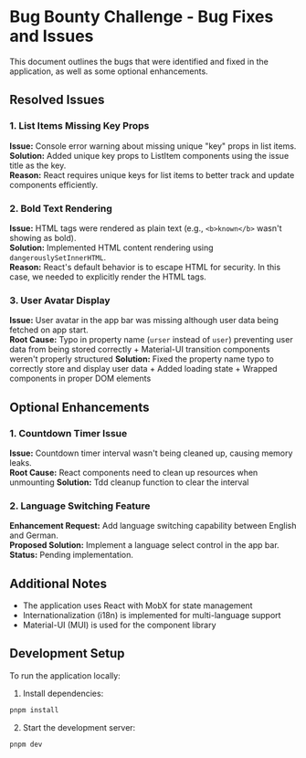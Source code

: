 # Bug Bounty Challenge - Bug Fixes and Issues

This document outlines the bugs that were identified and fixed in the application, as well as some optional enhancements.

## Resolved Issues

### 1. List Items Missing Key Props
**Issue:** Console error warning about missing unique "key" props in list items.  
**Solution:** Added unique key props to ListItem components using the issue title as the key.  
**Reason:** React requires unique keys for list items to better track and update components efficiently.

### 2. Bold Text Rendering
**Issue:** HTML tags were rendered as plain text (e.g., `<b>known</b>` wasn't showing as bold).  
**Solution:** Implemented HTML content rendering using `dangerouslySetInnerHTML`.  
**Reason:** React's default behavior is to escape HTML for security. In this case, we needed to explicitly render the HTML tags.

### 3. User Avatar Display
**Issue:** User avatar in the app bar was missing although user data being fetched on app start.  
**Root Cause:** Typo in property name (`urser` instead of `user`) preventing user data from being stored correctly + Material-UI transition components weren't properly structured 
**Solution:** Fixed the property name typo to correctly store and display user data +  Added loading state + Wrapped components in proper DOM elements

## Optional Enhancements

### 1. Countdown Timer Issue
**Issue:** Countdown timer interval wasn't being cleaned up, causing memory leaks.  
**Root Cause:** React components need to clean up resources when unmounting 
**Solution:** Tdd cleanup function to clear the interval

### 2. Language Switching Feature
**Enhancement Request:** Add language switching capability between English and German.  
**Proposed Solution:** Implement a language select control in the app bar.  
**Status:** Pending implementation.

## Additional Notes

- The application uses React with MobX for state management
- Internationalization (i18n) is implemented for multi-language support
- Material-UI (MUI) is used for the component library

## Development Setup

To run the application locally:

1. Install dependencies:
```bash
pnpm install
```

2. Start the development server:
```bash
pnpm dev
```

